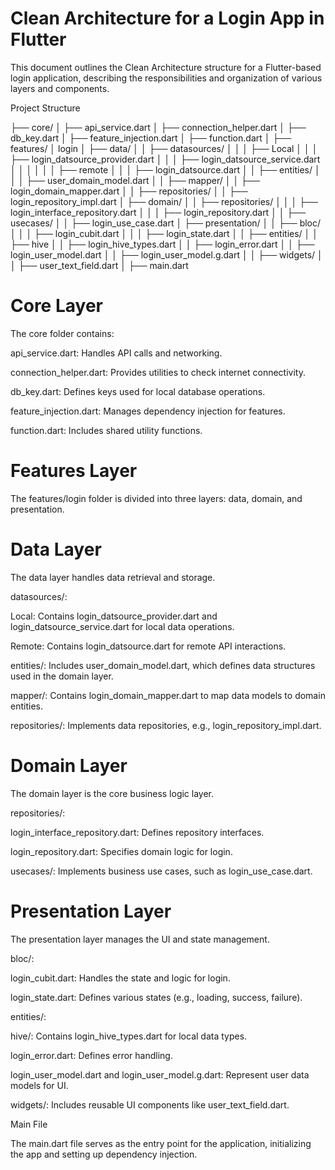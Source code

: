 # Clean Architecture for a Login App in Flutter

This document outlines the Clean Architecture structure for a Flutter-based login application, describing the responsibilities and organization of various layers and components.

Project Structure

├── core/
│   ├── api_service.dart
│   ├── connection_helper.dart
│   ├── db_key.dart
│   ├── feature_injection.dart
│   ├── function.dart
│   ├── features/
│        login
│        ├── data/
│        │   ├── datasources/
│        │   │   ├── Local
│        │   │       ├── login_datsource_provider.dart
│        │   │       ├── login_datsource_service.dart
│        │   │
│        │   │   ├── remote
│        │   │       ├── login_datsource.dart
│        │   ├── entities/
│        │   │   ├── user_domain_model.dart
│        │   ├── mapper/
│        │       ├── login_domain_mapper.dart
│        │   ├── repositories/
│        │       ├── login_repository_impl.dart
│        ├── domain/
│        │   ├── repositories/
│        │   │   ├── login_interface_repository.dart
│        │   │   ├── login_repository.dart
│        │   ├── usecases/
│        │       ├── login_use_case.dart
│        ├── presentation/
│        │   ├── bloc/
│        │   │   ├── login_cubit.dart
│        │   │   ├── login_state.dart
│        │   ├── entities/
│        │       ├── hive
│        │           ├── login_hive_types.dart
│        │       ├── login_error.dart
│        │       ├── login_user_model.dart
│        │       ├── login_user_model.g.dart
│        │   ├── widgets/
│        │       ├── user_text_field.dart
│
├── main.dart

# Core Layer

The core folder contains:

api_service.dart: Handles API calls and networking.

connection_helper.dart: Provides utilities to check internet connectivity.

db_key.dart: Defines keys used for local database operations.

feature_injection.dart: Manages dependency injection for features.

function.dart: Includes shared utility functions.

# Features Layer

The features/login folder is divided into three layers: data, domain, and presentation.

# Data Layer

The data layer handles data retrieval and storage.

datasources/:

Local: Contains login_datsource_provider.dart and login_datsource_service.dart for local data operations.

Remote: Contains login_datsource.dart for remote API interactions.

entities/: Includes user_domain_model.dart, which defines data structures used in the domain layer.

mapper/: Contains login_domain_mapper.dart to map data models to domain entities.

repositories/: Implements data repositories, e.g., login_repository_impl.dart.

# Domain Layer

The domain layer is the core business logic layer.

repositories/:

login_interface_repository.dart: Defines repository interfaces.

login_repository.dart: Specifies domain logic for login.

usecases/: Implements business use cases, such as login_use_case.dart.

# Presentation Layer

The presentation layer manages the UI and state management.

bloc/:

login_cubit.dart: Handles the state and logic for login.

login_state.dart: Defines various states (e.g., loading, success, failure).

entities/:

hive/: Contains login_hive_types.dart for local data types.

login_error.dart: Defines error handling.

login_user_model.dart and login_user_model.g.dart: Represent user data models for UI.

widgets/: Includes reusable UI components like user_text_field.dart.

Main File

The main.dart file serves as the entry point for the application, initializing the app and setting up dependency injection.







        
